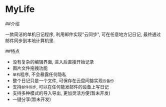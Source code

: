 MyLife
======
##介绍

一款简洁的单机日记程序, 利用邮件实现"云同步", 可在任意地方记日记, 最终通过邮件同步到本地计算机里. 

##特点
- 没有复杂的编辑界面, 进入后直接开始记录
- 图片文件拖拽功能
- `单机`程序, 不会暴露任何隐私
- 整个日记只是一个文件, 可保存在云盘间接实现`云备份`
- 支持`邮件同步`, 可以在任何能发邮件的设备上写日记
- 支持多种模式的导入导出, 更加灵活方便(暂未开发)
- 一键分享(暂未开发)
